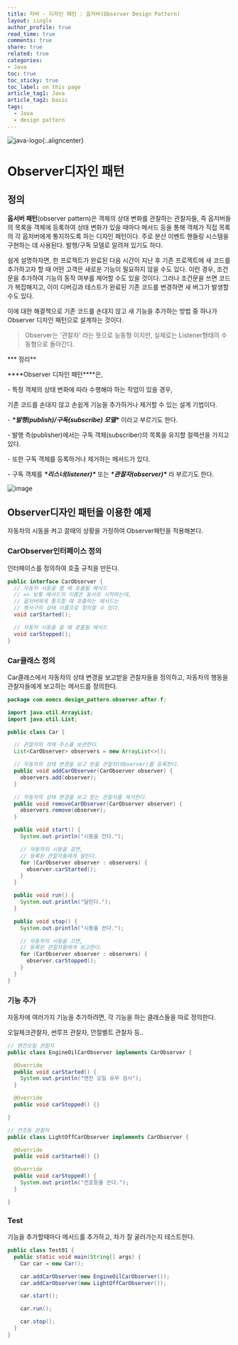 ```yaml
---
title: 자바 - 디자인 패턴 : 옵저버(Observer Design Pattern)
layout: single
author_profile: true
read_time: true
comments: true
share: true
related: true
categories:
- Java
toc: true
toc_sticky: true
toc_label: on this page
article_tag1: Java
article_tag2: basic
tags:
  - Java
  - design pattern
---
```


![java-logo](https://user-images.githubusercontent.com/68311188/92201199-e4e6a200-eeb6-11ea-9f5b-76b79db3564f.png){:.aligncenter}

# Observer디자인 패턴

## 정의

**옵서버 패턴**(observer pattern)은 객체의 상태 변화를 관찰하는 관찰자들, 즉 옵저버들의 목록을 객체에 등록하여 상태 변화가 있을 때마다 메서드 등을 통해 객체가 직접 목록의 각 옵저버에게 통지하도록 하는 디자인 패턴이다. 주로 분산 이벤트 핸들링 시스템을 구현하는 데 사용된다. 발행/구독 모델로 알려져 있기도 하다.

쉽게 설명하자면, 한 프로젝트가 완료된 다음 시간이 지난 후 기존 프로젝트에 새 코드를 추가하고자 할 때 어떤 고객은 새로운 기능이 필요하지 않을 수도 있다. 이런 경우, 조건문을 추가하여 기능의  동작 여부를 제어할 수도 있을 것이다. 그러나 조건문을 쓰면 코드가 복잡해지고, 이미 디버깅과 테스트가 완료된 기존 코드를 변경하면 새 버그가 발생할 수도 있다.

이에 대한 해결책으로 기존 코드를 손대지 않고 새 기능을 추가하는 방법 중 하나가 Observer 디자인 패턴으로 설계하는 것이다. 

> Observer는 '관찰자' 라는 뜻으로 능동형 이지만, 실제로는 Listener형태의 수동형으로 돌아간다.



*** 정리**

***\*Observer 디자인 패턴\****은,

\- 특정 객체의 상태 변화에 따라 수행해야 하는 작업이 있을 경우,

 기존 코드를 손대지 않고 손쉽게 기능을 추가하거나 제거할 수 있는 설계 기법이다.

\- ***\*발행(publish)/구독(subscribe) 모델\**** 이라고 부르기도 한다.

\- 발행 측(publisher)에서는 구독 객체(subscriber)의 목록을 유지할 컬렉션을 가지고 있다.

\- 또한 구독 객체를 등록하거나 제거하는 메서드가 있다.

\- 구독 객체를 ***\*리스너(listener)\**** 또는 ***\*관찰자(observer)\**** 라 부르기도 한다.



![image](https://user-images.githubusercontent.com/68311188/95754430-fb65f180-0cdd-11eb-8f6d-c8d2e7b3dc60.png)

## Observer디자인 패턴을 이용한 예제

자동차의 시동을 켜고 끌때의 상황을 가정하여 Observer패턴을 적용해본다.

### CarObserver인터페이스 정의

인터페이스를 정의하여 호출 규칙을 만든다.

```java
public interface CarObserver {
  // 자동차 시동을 켤 때 호출될 메서드
  // => 보통 메서드의 이름은 동사로 시작하는데,
  // 옵저버에게 통지할 때 호출하는 메서드는
  // 명사구의 상태 이름으로 정의할 수 있다.
  void carStarted();

  // 자동차 시동을 끌 때 호출될 메서드
  void carStopped();
}

```

### Car클래스 정의

Car클래스에서 자동차의 상태 변경을 보고받을 관찰자들을 정의하고, 자동차의 행동을 관찰자들에게 보고하는 메서드를 정의한다.

```java
package com.eomcs.design_pattern.observer.after.f;

import java.util.ArrayList;
import java.util.List;

public class Car {

  // 관찰자의 객체 주소를 보관한다.
  List<CarObserver> observers = new ArrayList<>();

  // 자동차의 상태 변경을 보고 받을 관찰자(Observer)를 등록한다.
  public void addCarObserver(CarObserver observer) {
    observers.add(observer);
  }

  // 자동차의 상태 변경을 보고 받는 관찰자를 제거한다.
  public void removeCarObserver(CarObserver observer) {
    observers.remove(observer);
  }

  public void start() {
    System.out.println("시동을 건다.");

    // 자동차의 시동을 걸면,
    // 등록된 관찰자들에게 알린다.
    for (CarObserver observer : observers) {
      observer.carStarted();
    }
  }

  public void run() {
    System.out.println("달린다.");
  }

  public void stop() {
    System.out.println("시동을 끈다.");

    // 자동차의 시동을 끄면,
    // 등록된 관찰자들에게 보고한다.
    for (CarObserver observer : observers) {
      observer.carStopped();
    }
  }
}
```

### 기능 추가

자동차에 여러가지 기능을 추가하려면, 각 기능을 하는 클래스들을 따로 정의한다.

오일체크관찰자, 썬루프 관찰자, 안절벨트 관찰자 등..

```java
// 엔진오일 관찰자
public class EngineOilCarObserver implements CarObserver {

  @Override
  public void carStarted() {
    System.out.println("엔진 오일 유무 검사");
  }

  @Override
  public void carStopped() {}

}

```



```java
// 전조등 관찰자
public class LightOffCarObserver implements CarObserver {

  @Override
  public void carStarted() {}

  @Override
  public void carStopped() {
    System.out.println("전조등을 끈다.");
  }

}
```



### Test

기능을 추가할때마다 메서드를 추가하고, 차가 잘 굴러가는지 테스트한다.

```java
public class Test01 {
  public static void main(String[] args) {
    Car car = new Car();

    car.addCarObserver(new EngineOilCarObserver());
    car.addCarObserver(new LightOffCarObserver());

    car.start();

    car.run();

    car.stop();
  }
}
```



